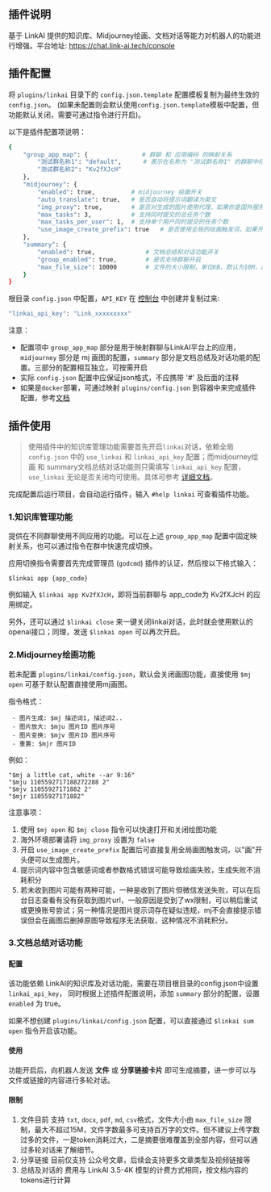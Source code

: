 ## 插件说明

基于 LinkAI 提供的知识库、Midjourney绘画、文档对话等能力对机器人的功能进行增强。平台地址: https://chat.link-ai.tech/console

## 插件配置

将 `plugins/linkai` 目录下的 `config.json.template` 配置模板复制为最终生效的 `config.json`。 (如果未配置则会默认使用`config.json.template`模板中配置，但功能默认关闭，需要可通过指令进行开启)。

以下是插件配置项说明：

```bash
{
    "group_app_map": {               # 群聊 和 应用编码 的映射关系
        "测试群名称1": "default",      # 表示在名称为 "测试群名称1" 的群聊中将使用app_code 为 default 的应用
        "测试群名称2": "Kv2fXJcH"
    },
    "midjourney": {
        "enabled": true,          # midjourney 绘画开关
        "auto_translate": true,   # 是否自动将提示词翻译为英文
        "img_proxy": true,        # 是否对生成的图片使用代理，如果你是国外服务器，将这一项设置为false会获得更快的生成速度
        "max_tasks": 3,           # 支持同时提交的总任务个数
        "max_tasks_per_user": 1,  # 支持单个用户同时提交的任务个数
        "use_image_create_prefix": true   # 是否使用全局的绘画触发词，如果开启将同时支持由`config.json`中的 image_create_prefix 配置触发
    },
    "summary": {
        "enabled": true,              # 文档总结和对话功能开关
        "group_enabled": true,        # 是否支持群聊开启
        "max_file_size": 10000        # 文件的大小限制，单位KB，默认为10M，超过该大小直接忽略
    }
}
```

根目录 `config.json` 中配置，`API_KEY` 在 [控制台](https://chat.link-ai.tech/console/interface) 中创建并复制过来:

```bash
"linkai_api_key": "Link_xxxxxxxxx"
```

注意：

 - 配置项中 `group_app_map` 部分是用于映射群聊与LinkAI平台上的应用， `midjourney` 部分是 mj 画图的配置，`summary` 部分是文档总结及对话功能的配置。三部分的配置相互独立，可按需开启
 - 实际 `config.json` 配置中应保证json格式，不应携带 '#' 及后面的注释
 - 如果是`docker`部署，可通过映射 `plugins/config.json` 到容器中来完成插件配置，参考[文档](https://github.com/zhayujie/chatgpt-on-wechat#3-%E6%8F%92%E4%BB%B6%E4%BD%BF%E7%94%A8)

## 插件使用

> 使用插件中的知识库管理功能需要首先开启`linkai`对话，依赖全局 `config.json` 中的 `use_linkai` 和 `linkai_api_key` 配置；而midjourney绘画 和 summary文档总结对话功能则只需填写 `linkai_api_key` 配置，`use_linkai` 无论是否关闭均可使用。具体可参考 [详细文档](https://link-ai.tech/platform/link-app/wechat)。

完成配置后运行项目，会自动运行插件，输入 `#help linkai` 可查看插件功能。

### 1.知识库管理功能

提供在不同群聊使用不同应用的功能。可以在上述 `group_app_map` 配置中固定映射关系，也可以通过指令在群中快速完成切换。

应用切换指令需要首先完成管理员 (`godcmd`) 插件的认证，然后按以下格式输入：

`$linkai app {app_code}`

例如输入 `$linkai app Kv2fXJcH`，即将当前群聊与 app_code为 Kv2fXJcH 的应用绑定。

另外，还可以通过 `$linkai close` 来一键关闭linkai对话，此时就会使用默认的openai接口；同理，发送 `$linkai open` 可以再次开启。

### 2.Midjourney绘画功能

若未配置 `plugins/linkai/config.json`，默认会关闭画图功能，直接使用 `$mj open` 可基于默认配置直接使用mj画图。

指令格式：

```
 - 图片生成: $mj 描述词1, 描述词2..
 - 图片放大: $mju 图片ID 图片序号
 - 图片变换: $mjv 图片ID 图片序号
 - 重置: $mjr 图片ID
```

例如：

```
"$mj a little cat, white --ar 9:16"
"$mju 1105592717188272288 2"
"$mjv 11055927171882 2"
"$mjr 11055927171882"
```

注意事项：
1. 使用 `$mj open` 和 `$mj close` 指令可以快速打开和关闭绘图功能
2. 海外环境部署请将 `img_proxy` 设置为 `false`
3. 开启 `use_image_create_prefix` 配置后可直接复用全局画图触发词，以"画"开头便可以生成图片。
4. 提示词内容中包含敏感词或者参数格式错误可能导致绘画失败，生成失败不消耗积分
5. 若未收到图片可能有两种可能，一种是收到了图片但微信发送失败，可以在后台日志查看有没有获取到图片url，一般原因是受到了wx限制，可以稍后重试或更换账号尝试；另一种情况是图片提示词存在疑似违规，mj不会直接提示错误但会在画图后删掉原图导致程序无法获取，这种情况不消耗积分。

### 3.文档总结对话功能

#### 配置

该功能依赖 LinkAI的知识库及对话功能，需要在项目根目录的config.json中设置 `linkai_api_key`， 同时根据上述插件配置说明，添加 `summary` 部分的配置，设置 `enabled` 为 true。

如果不想创建 `plugins/linkai/config.json` 配置，可以直接通过 `$linkai sum open` 指令开启该功能。

#### 使用

功能开启后，向机器人发送 **文件** 或 **分享链接卡片** 即可生成摘要，进一步可以与文件或链接的内容进行多轮对话。

#### 限制

 1. 文件目前 支持 `txt`, `docx`, `pdf`, `md`, `csv`格式，文件大小由 `max_file_size` 限制，最大不超过15M，文件字数最多可支持百万字的文件。但不建议上传字数过多的文件，一是token消耗过大，二是摘要很难覆盖到全部内容，但可以通过多轮对话来了解细节。
 2. 分享链接 目前仅支持 公众号文章，后续会支持更多文章类型及视频链接等
 3. 总结及对话的 费用与 LinkAI 3.5-4K 模型的计费方式相同，按文档内容的tokens进行计算
